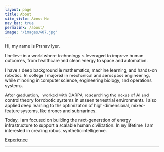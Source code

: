 ```yaml
---
layout: page
title: About
site_title: About Me
nav_bar: true
permalink: /about/
image: '/images/607.jpg'
---
```


Hi, my name is Pranav Iyer.

I believe in a world where technology is leveraged to improve human outcomes, from healthcare and clean energy to space and automation.

I have a deep background in mathematics, machine learning, and hands-on robotics. In college I majored in mechanical and aerospace engineering, while minoring in computer science, engineering biology, and operations systems. 

After graduation, I worked with DARPA, researching the nexus of AI and control theory for robotic systems in unseen terrestrial environments. I also applied deep learning to the optimization of high-dimensional, mixed-feature systems, like drones and submarines.

Today, I am focused on building the next-generation of energy infrastructure to support a scalable human civilization. In my lifetime, I am interested in creating robust synthetic intelligence.

[Experience](../experience)

<hr>